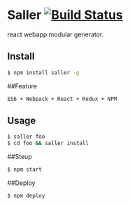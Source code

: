 # Saller  [![Build Status](https://travis-ci.org/Wooleners/saller.svg?branch=master)](https://travis-ci.org/Wooleners/saller)

react webapp modular generator.


## Install

```bash
$ npm install saller -g
```

##Feature

```bash
ES6 + Webpack + React + Redux + NPM
```

## Usage

```bash
$ saller foo
$ cd foo && saller install
```
##Steup

```bash
$ npm start
```

##Deploy

```bash
$ npm deploy
```
